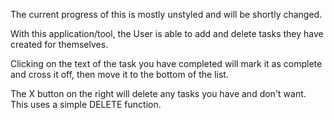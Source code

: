 The current progress of this is mostly unstyled and will be shortly changed.

With this application/tool, the User is able to add and delete tasks they have created for themselves.

Clicking on the text of the task you have completed will mark it as complete and cross it off, then move it to the bottom of the list.

The X button on the right will delete any tasks you have and don't want. This uses a simple DELETE function.
